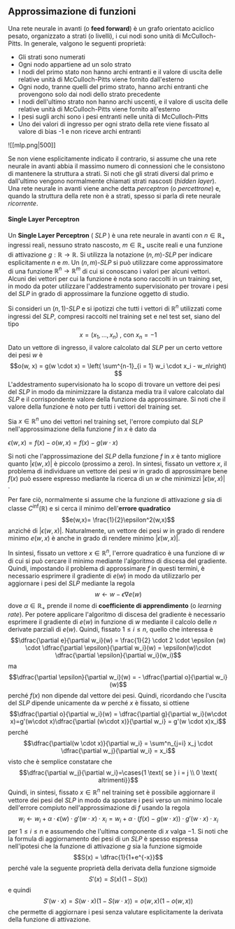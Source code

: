 
## Approssimazione di funzioni

Una rete neurale in avanti (o **feed forward**) è un grafo orientato aciclico pesato, organizzato a strati (o livelli), i cui nodi sono unità di McCulloch-Pitts. In generale, valgono le seguenti proprietà:

- Gli strati sono numerati
- Ogni nodo appartiene ad un solo strato
- I nodi del primo stato non hanno archi entranti e il valore di uscita delle relative unità di McCulloch-Pitts viene fornito dall'esterno 
- Ogni nodo, tranne quelli del primo strato, hanno archi entranti che provengono solo dai nodi dello strato precedente
- I nodi dell'ultimo strato non hanno archi uscenti, e il valore di uscita delle relative unità di McCulloch-Pitts viene fornito all'esterno
- I pesi sugli archi sono i pesi entranti nelle unità di McCulloch-Pitts
- Uno dei valori di ingresso per ogni strato della rete viene fissato al valore di bias -1 e non riceve archi entranti 


![[mlp.png|500]]

Se non viene esplicitamente indicato il contrario, si assume che una rete neurale in avanti abbia il massimo numero di connessioni che le consistono di mantenere la struttura a strati. Si noti che gli strati diversi dal primo e dall'ultimo vengono normalmente chiamati strati nascosti (_hidden layer_). Una rete neurale in avanti viene anche detta _perceptron_ (o _percettrone_) e, quando la struttura della rete non è a strati, spesso si parla di rete neurale _ricorrente_.

#### **Single Layer Perceptron** 

Un **Single Layer Perceptron** ( _SLP_ ) è una rete neurale in avanti con $n \in \mathbb{R}_+$ ingressi reali, nessuno strato nascosto,  $m \in \mathbb{R}_+$ uscite reali e una funzione di attivazione $g : \mathbb{R} \rightarrow \mathbb{R}$. Si utilizza la notazione $(n, m)$-_SLP_ per indicare esplicitamente $n$ e $m$. Un $(n, m)$-_SLP_ si può utilizzare come approssimatore di una funzione $\mathbb{R}^n \rightarrow \mathbb{R}^m$ di cui si conoscano i valori per alcuni vettori. Alcuni dei vettori per cui la funzione è nota sono raccolti in un training set, in modo da poter utilizzare l'addestramento supervisionato per trovare i pesi del _SLP_ in grado di approssimare la funzione oggetto di studio. 

Si consideri un $(n, 1)$-_SLP_ e si ipotizzi che tutti i vettori di $\mathbb{R}^n$ utilizzati come ingressi del _SLP_, compresi raccolti nel training set e nel test set, siano del tipo $$x=(x_1, ..., x_n) \text{ , con } x_n = -1$$
Dato un vettore di ingresso, il valore calcolato dal _SLP_ per un certo vettore dei pesi $w$ è 
$$o(w, x) = g(w \cdot x) = \left( \sum^{n-1}_{i = 1} w_i \cdot x_i - w_n\right) $$
L'addestramento supervisionato ha lo scopo di trovare un vettore dei pesi del _SLP_ in modo da minimizzare la distanza media tra il valore calcolato dal _SLP_ e il corrispondente valore della funzione da approssimare. Si noti che il valore della funzione è noto per tutti i vettori del training set.

Sia $x \in \mathbb{R}^n$ uno dei vettori nel training set, l'errore compiuto dal _SLP_ nell'approssimazione della funzione $f$ in $x$ è dato da 

$\epsilon (w, x) = f(x) -o(w,x) = f(x)-g(w\cdot x)$ 

Si noti che l'approssimazione del _SLP_ della funzione $f$ in $x$ è tanto migliore quanto $|\epsilon (w,x)|$  è piccolo (prossimo a zero). In sintesi, fissato un vettore $x$, il problema di individuare un vettore dei pesi $w$ in grado di approssimare bene $f(x)$ può essere espresso mediante la ricerca di un $w$ che minimizzi $|\epsilon (w,x)|$ .

Per fare ciò, normalmente si assume che la funzione di attivazione $g$ sia di classe $C^\inf(\mathbb{R})$ e si cerca il minimo dell'**errore quadratico**$$e(w,x)= \frac{1}{2}\epsilon^2(w,x)$$
anziché di $|\epsilon (w,x)|$. Naturalmente, un vettore dei pesi $w$ in grado di rendere minimo $e(w,x)$ è anche in grado di rendere minimo $|\epsilon (w,x)|$. 

In sintesi, fissato un vettore $x \in \mathbb{R}^n$, l'errore quadratico è una funzione di $w$ di cui si può cercare il minimo mediante l'algoritmo di discesa del gradiente. Quindi, impostando il problema di approssimare $f$ in questi termini, è necessario esprimere il gradiente di $e(w)$ in modo da utilizzarlo per aggiornare i pesi del _SLP_ mediante la regola $$w \leftarrow w-\epsilon \nabla e(w)$$
dove $\alpha \in \mathbb{R}_+$ prende il nome di **coefficiente di apprendimento** (o _learning rate_).
Per potere applicare l'algoritmo di discesa del gradiente è necessario esprimere il gradiente di $e(w)$ in funzione di $w$ mediante il calcolo delle $n$ derivate parziali di $e(w)$. Quindi, fissato $1 \le i \le n$, quello che interessa è $$\dfrac{\partial e}{\partial w_i}(w) = \frac{1}{2} \cdot 2 \cdot \epsilon (w) \cdot \dfrac{\partial \epsilon}{\partial w_i}(w) = \epsilon(w)\cdot \dfrac{\partial \epsilon}{\partial w_i}(w_i)$$
ma  $$\dfrac{\partial \epsilon}{\partial w_i}(w) = - \dfrac{\partial o}{\partial w_i}(w)$$
perché $f(x)$ non dipende dal vettore dei pesi. Quindi, ricordando che l'uscita del _SLP_ dipende unicamente da $w$ perché $x$ è fissato, si ottiene $$\dfrac{\partial o}{\partial w_i}(w) = \dfrac{\partial g}{\partial w_i}(w\cdot x)=g'(w\cdot x)\dfrac{\partial (w\cdot x)}{\partial w_i} = g'(w \cdot x)x_i$$
perché $$\dfrac{\partial(w \cdot x)}{\partial w_i} = \sum^n_{j=i} x_j \cdot \dfrac{\partial w_j}{\partial w_i} = x_i$$
visto che è semplice constatare che $$\dfrac{\partial w_j}{\partial w_i}=\cases{1 \text{ se } i = j \\ 0 \text{ altrimenti}}$$
Quindi, in sintesi, fissato $x \in \mathbb{R}^n$ nel training set è possibile aggiornare il vettore dei pesi del _SLP_ in modo da spostare i pesi verso un minimo locale dell'errore compiuto nell'approssimazione di $f$ usando la regola $$w_i \leftarrow w_i + \alpha \cdot\epsilon(w) \cdot g'(w \cdot x) \cdot x_i = w_i + \alpha \cdot (f(x)- g(w \cdot x)) \cdot g'(w \cdot x) \cdot x_i$$
per $1 \le i \le n$ e assumendo che l'ultima componente di $x$ valga $-1$. 
Si noti che la formula di aggiornamento dei pesi di un _SLP_ è spesso espressa nell'ipotesi che la funzione di attivazione $g$ sia la funzione sigmoide $$S(x) = \dfrac{1}{1+e^{-x}}$$
perché vale la seguente proprietà della derivata della funzione sigmoide $$S'(x) = S(x) (1-S(x))$$
e quindi $$S'(w \cdot x) = S(w \cdot x) (1-S(w\cdot x))=o(w, x)(1-o(w,x))$$
che permette di aggiornare i pesi senza valutare esplicitamente la derivata della funzione di attivazione.
